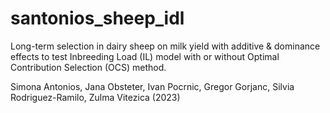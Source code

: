 # santonios_sheep_idl

Long-term selection in dairy sheep on milk yield with additive & dominance effects to test Inbreeding Load (IL) model with or without Optimal Contribution Selection (OCS) method.

Simona Antonios, Jana Obsteter, Ivan Pocrnic, Gregor Gorjanc, Silvia Rodriguez-Ramilo, Zulma Vitezica (2023)
